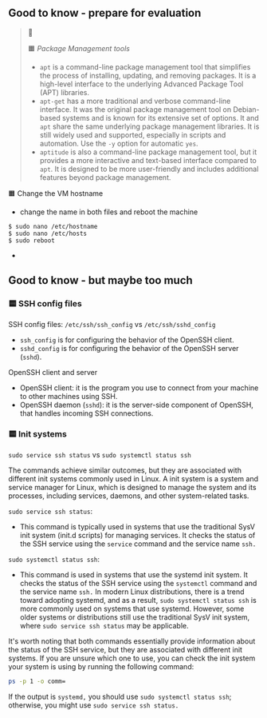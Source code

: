 
## Good to know - prepare for evaluation

> 🌳
> 
> 🟧 *Package Management tools*
> - `apt` is a command-line package management tool that simplifies the process of installing, updating, and removing packages. It is a high-level interface to the underlying Advanced Package Tool (APT) libraries.
> - `apt-get` has a more traditional and verbose command-line interface. It was the original package management tool on Debian-based systems and is known for its extensive set of options. It and `apt` share the same underlying package management libraries. It is still widely used and supported, especially in scripts and automation. Use the `-y` option for automatic `yes`.
> - `aptitude` is also a command-line package management tool, but it provides a more interactive and text-based interface compared to `apt`. It is designed to be more user-friendly and includes additional features beyond package management.
>


🟧 Change the VM hostname
- change the name in both files and reboot the machine
```
$ sudo nano /etc/hostname
$ sudo nano /etc/hosts
$ sudo reboot
```



- 


## Good to know - but maybe too much

### 🟨 SSH config files

SSH config files: `/etc/ssh/ssh_config` vs `/etc/ssh/sshd_config`

- `ssh_config` is for configuring the behavior of the OpenSSH client.
- `sshd_config` is for configuring the behavior of the OpenSSH server (`sshd`).

OpenSSH client and server
- OpenSSH client: it is the program you use to connect from your machine to other machines using SSH.
- OpenSSH daemon (`sshd`): it is the server-side component of OpenSSH, that handles incoming SSH connections.


### 🟨 Init systems
`sudo service ssh status` vs `sudo systemctl status ssh`

The commands achieve similar outcomes, but they are associated with different init systems commonly used in Linux.
A init system is a system and service manager for Linux, which is designed to manage the system and its processes, including services, daemons, and other system-related tasks.

`sudo service ssh status`:
- This command is typically used in systems that use the traditional SysV init system (init.d scripts) for managing services.
It checks the status of the SSH service using the `service` command and the service name `ssh.`

`sudo systemctl status ssh`:
- This command is used in systems that use the systemd init system.
It checks the status of the SSH service using the `systemctl` command and the service name `ssh.`
In modern Linux distributions, there is a trend toward adopting systemd, and as a result, `sudo systemctl status ssh` is more commonly used on systems that use systemd. However, some older systems or distributions still use the traditional SysV init system, where `sudo service ssh status` may be applicable.

It's worth noting that both commands essentially provide information about the status of the SSH service, but they are associated with different init systems. If you are unsure which one to use, you can check the init system your system is using by running the following command:

```bash
ps -p 1 -o comm=
```
If the output is `systemd,` you should use `sudo systemctl status ssh`; otherwise, you might use `sudo service ssh status.`


